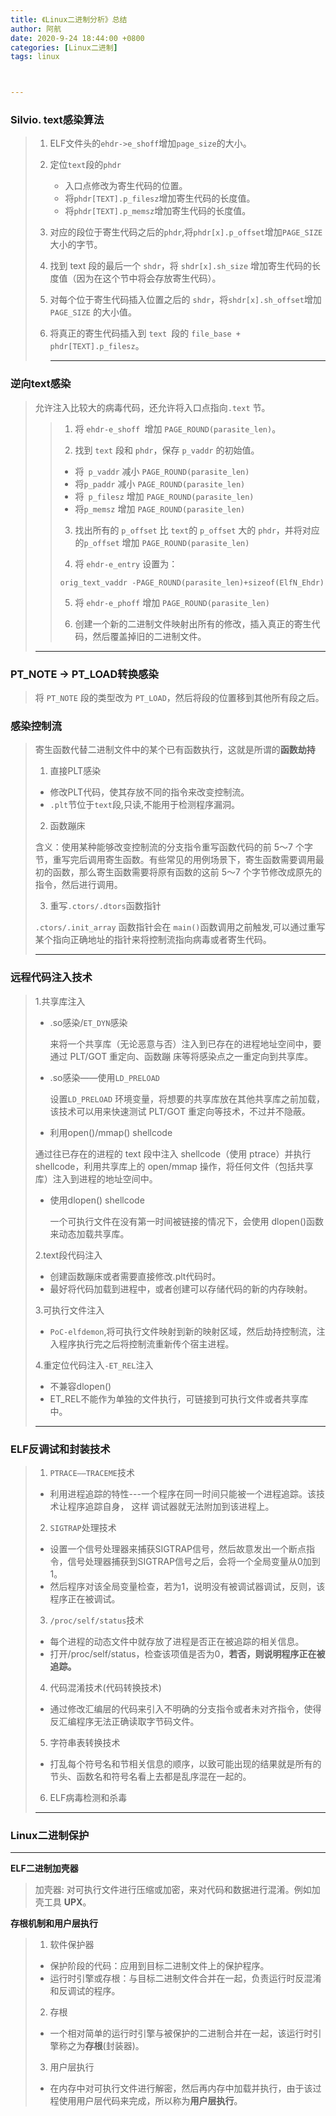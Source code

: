 ```yaml
---
title: 《Linux二进制分析》总结
author: 阿航
date: 2020-9-24 18:44:00 +0800
categories: [Linux二进制]
tags: linux



---
```








### Silvio. text感染算法

> 1. ELF文件头的`ehdr->e_shoff`增加`page_size`的大小。
>
> 2. 定位`text`段的`phdr`
>
>    * 入口点修改为寄生代码的位置。
>    * 将`phdr[TEXT].p_filesz`增加寄生代码的长度值。
>    * 将`phdr[TEXT].p_memsz`增加寄生代码的长度值。
>
> 3. 对应的段位于寄生代码之后的`phdr`,将`phdr[x].p_offset`增加`PAGE_SIZE`大小的字节。
>
> 4. 找到 text 段的最后一个 `shdr`，将 `shdr[x].sh_size` 增加寄生代码的长度值（因为在这个节中将会存放寄生代码）。
>
> 5. 对每个位于寄生代码插入位置之后的 `shdr`，将`shdr[x].sh_offset`增加 `PAGE_SIZE` 的大小值。
>
> 6. 将真正的寄生代码插入到 `text `段的 `file_base + phdr[TEXT].p_filesz`。
>
>    ****

### 逆向text感染

> 允许注入比较大的病毒代码，还允许将入口点指向`.text` 节。
>
> >1. 将 `ehdr-e_shoff `增加 `PAGE_ROUND(parasite_len)`。
> >
> >2. 找到 `text` 段和 `phdr`，保存 `p_vaddr` 的初始值。
> >
> >   * 将` p_vaddr` 减小 `PAGE_ROUND(parasite_len)`
> >   * 将`p_paddr` 减小 `PAGE_ROUND(parasite_len)`
> >   * 将` p_filesz` 增加 `PAGE_ROUND(parasite_len)`
> >   * 将`p_memsz` 增加 `PAGE_ROUND(parasite_len)`
> >
> >3. 找出所有的 `p_offset` 比 `text`的 `p_offset` 大的 `phdr`，并将对应的`p_offset` 增加 `PAGE_ROUND(parasite_len)`
> >
> >4. 将 `ehdr-e_entry` 设置为：
> >
> >   ```
> >   orig_text_vaddr -PAGE_ROUND(parasite_len)+sizeof(ElfN_Ehdr) 
> >   ```
> >
> >5. 将 `ehdr-e_phoff` 增加 `PAGE_ROUND(parasite_len)`
> >
> >6. 创建一个新的二进制文件映射出所有的修改，插入真正的寄生代码，然后覆盖掉旧的二进制文件。
>
> ****

### PT_NOTE -> PT_LOAD转换感染

>将 `PT_NOTE` 段的类型改为 `PT_LOAD`，然后将段的位置移到其他所有段之后。

### 感染控制流

>寄生函数代替二进制文件中的某个已有函数执行，这就是所谓的**函数劫持**
>
>1. 直接PLT感染
>
>   * 修改PLT代码，使其存放不同的指令来改变控制流。
>   * `.plt`节位于`text`段,只读,不能用于检测程序漏洞。
>
>2. 函数蹦床
>
>   含义：使用某种能够改变控制流的分支指令重写函数代码的前 5～7 个字节，重写完后调用寄生函数。有些常见的用例场景下，寄生函数需要调用最初的函数，那么寄生函数需要将原有函数的这前 5～7 个字节修改成原先的指令，然后进行调用。
>
>3. 重写`.ctors/.dtors`函数指针
>
>   `.ctors/.init_array` 函数指针会在 `main()`函数调用之前触发,可以通过重写某个指向正确地址的指针来将控制流指向病毒或者寄生代码。
>
> ****

### 远程代码注入技术

>1.共享库注入
>
>  * .so感染/`ET_DYN`感染
>
>     来将一个共享库（无论恶意与否）注入到已存在的进程地址空间中，要通过 PLT/GOT 重定向、函数蹦         床等将感染点之一重定向到共享库。
>
>  * .so感染——使用`LD_PRELOAD`
>
>    设置`LD_PRELOAD` 环境变量，将想要的共享库放在其他共享库之前加载，该技术可以用来快速测试 PLT/GOT 重定向等技术，不过并不隐蔽。
>
>  *   利用open()/mmap() shellcode
>
>    通过往已存在的进程的 text 段中注入 shellcode（使用 ptrace）并执行 shellcode，利用共享库上的 open/mmap 操作，将任何文件（包括共享库）注入到进程的地址空间中。
>
>  * 使用dlopen() shellcode
>
>    一个可执行文件在没有第一时间被链接的情况下，会使用 dlopen()函数来动态加载共享库。
>
>2.text段代码注入
>
>* 创建函数蹦床或者需要直接修改.plt代码时。
>* 最好将代码加载到进程中，或者创建可以存储代码的新的内存映射。
>
>3.可执行文件注入
>
>* `PoC-elfdemon`,将可执行文件映射到新的映射区域，然后劫持控制流，注入程序执行完之后将控制流重新传个宿主进程。
>
>4.重定位代码注入`-ET_REL`注入
>
>* 不兼容dlopen()
>* ET_REL不能作为单独的文件执行，可链接到可执行文件或者共享库中。
>
>****

### ELF反调试和封装技术

>1. `PTRACE——TRACEME`技术
>   * 利用进程追踪的特性---一个程序在同一时间只能被一个进程追踪。该技术让程序追踪自身，	这样	调试器就无法附加到该进程上。
>2. `SIGTRAP`处理技术
>   * 设置一个信号处理器来捕获SIGTRAP信号，然后故意发出一个断点指令，信号处理器捕获到SIGTRAP信号之后，会将一个全局变量从0加到1。
>   * 然后程序对该全局变量检查，若为1，说明没有被调试器调试，反则，该程序正在被调试。
>3. `/proc/self/status`技术
>   * 每个进程的动态文件中就存放了进程是否正在被追踪的相关信息。
>   * 打开/proc/self/status，检查该项值是否为0，**若否，则说明程序正在被追踪。**
>4. 代码混淆技术(代码转换技术)
>   * 通过修改汇编层的代码来引入不明确的分支指令或者未对齐指令，使得反汇编程序无法正确读取字节码文件。
>5. 字符串表转换技术
>   * 打乱每个符号名和节相关信息的顺序，以致可能出现的结果就是所有的节头、函数名和符号名看上去都是乱序混在一起的。
>6. ELF病毒检测和杀毒
>
>****

### Linux二进制保护

*****

**ELF二进制加壳器**

>加壳器: 对可执行文件进行压缩或加密，来对代码和数据进行混淆。例如加壳工具                                          **UPX**。

**存根机制和用户层执行**

>1. 软件保护器
>   * 保护阶段的代码：应用到目标二进制文件上的保护程序。
>   * 运行时引擎或存根：与目标二进制文件合并在一起，负责运行时反混淆和反调试的程序。
>2. 存根
>   * 一个相对简单的运行时引擎与被保护的二进制合并在一起，该运行时引擎称之为**存根**(封装器)。
>
>3. 用户层执行
>   * 在内存中对可执行文件进行解密，然后再内存中加载并执行，由于该过程使用用户层代码来完成，所以称为**用户层执行**。





